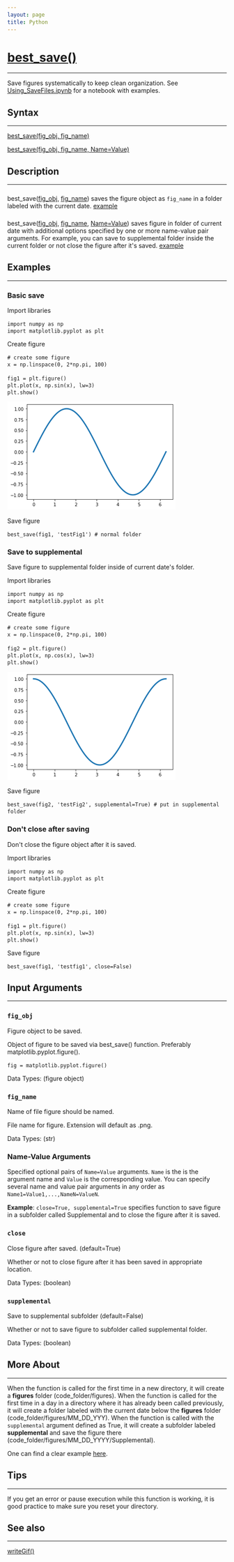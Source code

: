 ```yaml
---
layout: page
title: Python
---
```


# [best_save()](https://github.com/tulimid1/savingFiles/blob/main/best_save.py)
---

Save figures systematically to keep clean organization. See [Using_SaveFiles.ipynb](https://github.com/tulimid1/savingFiles/blob/main/Using_SaveFiles.ipynb) for a notebook with examples. 

## Syntax
---

[best_save(fig_obj, fig_name)](#-1)

[best_save(fig_obj, fig_name, Name=Value)](#-2)

## Description
---
### 
best_save([fig_obj](#fig_obj), [fig_name](#fig_name)) saves the figure object as `fig_name` in a folder labeled with the current date. [example](#basic-save)

###  
best_save([fig_obj](#fig_obj), [fig_name](#fig_name), [Name=Value](#name-value-arguments)) saves figure in folder of current date with additional options specified by one or more name-value pair arguments. For example, you can save to supplemental folder inside the current folder or not close the figure after it's saved. [example](#save-to-supplemental)

## Examples 
---
### Basic save
Import libraries 

    import numpy as np 
    import matplotlib.pyplot as plt
    
Create figure
    
    # create some figure 
    x = np.linspace(0, 2*np.pi, 100)

    fig1 = plt.figure()
    plt.plot(x, np.sin(x), lw=3)
    plt.show()

![FIG1](/assets/testFig1py.png)

Save figure 

    best_save(fig1, 'testFig1') # normal folder 

### Save to supplemental
Save figure to supplemental folder inside of current date's folder.

Import libraries 

    import numpy as np 
    import matplotlib.pyplot as plt
    
Create figure
    
    # create some figure 
    x = np.linspace(0, 2*np.pi, 100)

    fig2 = plt.figure()
    plt.plot(x, np.cos(x), lw=3)
    plt.show()

![FIG2](/assets/testFig2py.png)

Save figure 

    best_save(fig2, 'testFig2', supplemental=True) # put in supplemental folder  

### Don't close after saving 
Don't close the figure object after it is saved.

Import libraries 

    import numpy as np 
    import matplotlib.pyplot as plt
    
Create figure
    
    # create some figure 
    x = np.linspace(0, 2*np.pi, 100)

    fig1 = plt.figure()
    plt.plot(x, np.sin(x), lw=3)
    plt.show()

Save figure 

    best_save(fig1, 'testfig1', close=False)

## Input Arguments
---
### ```fig_obj```
Figure object to be saved. 

Object of figure to be saved via best_save() function. Preferably matplotlib.pyplot.figure(). 

    fig = matplotlib.pyplot.figure()

Data Types: (figure object)

### ```fig_name```
Name of file figure should be named. 

File name for figure. Extension will default as .png. 

Data Types: (str)

### Name-Value Arguments

Specified optional pairs of ```Name=Value``` arguments. ```Name``` is the is the argument name and ```Value``` is the corresponding value. You can specify several name and value pair arguments in any order as ```Name1=Value1,...,NameN=ValueN```. 

**Example**: ```close=True, supplemental=True``` specifies function to save figure in a subfolder called Supplemental and to close the figure after it is saved. 

### ```close```
Close figure after saved. (default=True)

Whether or not to close figure after it has been saved in appropriate location. 

Data Types: (boolean)

### ```supplemental```
Save to supplemental subfolder (default=False)

Whether or not to save figure to subfolder called supplemental folder. 

Data Types: (boolean)

## More About 
---

When the function is called for the first time in a new directory, it will create a **figures** folder (code_folder/figures).  When the function is called for the first time in a day in a directory where it has already been called previously, it will create a folder labeled with the current date below the **figures** folder (code_folder/figures/MM_DD_YYY). When the function is called with the `supplemental` argument defined as True, it will create a subfolder labeled **supplemental** and save the figure there (code_folder/figures/MM_DD_YYYY/Supplemental). 

One can find a clear example [here](https://github.com/tulimid1/savingFiles/tree/main/figures). 

## Tips 
---

If you get an error or pause execution while this function is working, it is good practice to make sure you reset your directory. 

## See also
---

[writeGif()](https://tulimid1.github.io/savingFiles/writeGif_py/)
